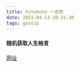 ```yaml
---
title: hitokoto 一言网
date: 2021-04-13 20:31:30
tags: gossip
---
```


#### 随机获取人生格言
[网址](https://hitokoto.cn/)